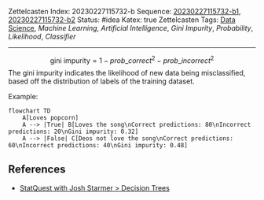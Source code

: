 Zettelcasten Index: 20230227115732-b
Sequence: [20230227115732-b1](20230227115732-b1.md), [20230227115732-b2](20230227115732-b2.md)
Status: #idea
Katex: true
Zettelcasten Tags: [Data Science](../map-of-content/Data%20Science.md), *Machine Learning*, *Artificial Intelligence*, *Gini Impurity*, *Probability*, *Likelihood*, *Classifier*

---

$$\text{gini impurity} = 1 - prob\_{correct}^2 - prob\_{incorrect}^2$$
The gini impurity indicates the likelihood of new data being misclassified, based off the distribution of labels of the training dataset.

Example:

````mermaid
flowchart TD
    A[Loves popcorn]
    A --> |True| B[Loves the song\nCorrect predictions: 80\nIncorrect predictions: 20\nGini impurity: 0.32]
    A --> |False| C[Deos not love the song\nCorrect predictions: 60\nIncorrect predictions: 40\nGini impurity: 0.48]
````

## References

* [StatQuest with Josh Starmer > Decision Trees](../references/StatQuest%20with%20Josh%20Starmer.md#decision-trees)

